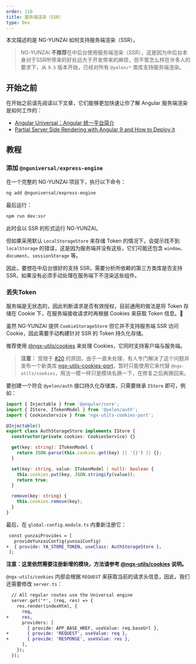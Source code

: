 ```yaml
---
order: 110
title: 服务端渲染（SSR）
type: Dev
---
```


本文描述的是 NG-YUNZAI 如何支持服务端渲染（SSR）。

> NG-YUNZAI **不推荐**在中后台使用服务端渲染（SSR），这是因为中后台本身对于SSR所带来的好处远大于开发带来的麻烦，但不管怎么样在许多人的要求下，从 `9.5` 版本开始，已经对所有 `@yelon/*` 类库支持服务端渲染。

## 开始之前

在开始之前请先阅读以下文章，它们能够更加快速让你了解 Angular 服务端渲染是如何工作的：

 - [Angular Universal：Angular 统一平台简介](https://angular.cn/guide/universal)
 - [Partial Server Side Rendering with Angular 9 and How to Deploy it](https://www.cnc.io/en/blog/angular-server-side-rendering)

## 教程

### 添加 `@nguniversal/express-engine`

在一个完整的 NG-YUNZAI 项目下，执行以下命令：

```bash
ng add @nguniversal/express-engine
```

最后运行：

```bash
npm run dev:ssr
```

此时会以 SSR 的形式运行 NG-YUNZAI。

但如果采用默认 `LocalStorageStore` 来存储 Token 的情况下，会提示找不到 `localStorage` 的错误，这是因为服务端并没有这些，它们可能还包含 `window`、`document`、`sessionStorage` 等。

因此，要想在中后台很好的支持 SSR，需要分析所依赖的第三方类库是否支持 SSR，如果没有必须手动处理在服务端下不渲染这些组件。

### 丢失Token

服务端是无状态的，因此判断请求是否有效授权，目前通用的做法是将 Token 存储在 Cookie 下，在服务端接收请求时再根据 Cookies 来获取 Token 信息。

虽然 NG-YUNZAI 提供 `CookieStorageStore` 但它并不支持服务端 SSR 访问 Cookie，因此需要手动构建针对 SSR 的 Token 持久化存储。

推荐使用 [@ngx-utils/cookies](https://github.com/ngx-utils/cookies) 来处理 Cookies，它同时支持客户端与服务端。

> **注意：** 受限于 [#20](https://github.com/ngx-utils/cookies/issues/20) 的原因，由于一直未处理，有人专门解决了这个问题并发布一个新类库 [ngx-utils-cookies-port](https://www.npmjs.com/package/ngx-utils-cookies-port)，暂时只能使用它来代替 `@ngx-utils/cookies`，用法一模一样只是模块名换一下，在修复之后再换回来。

要创建一个符合 `@yelon/auth` 接口持久化存储类，只需要继承 `IStore` 即可，例如：

```ts
import { Injectable } from '@angular/core';
import { IStore, ITokenModel } from '@yelon/auth';
import { CookiesService } from 'ngx-utils-cookies-port';

@Injectable()
export class AuthStorageStore implements IStore {
  constructor(private cookies: CookiesService) {}

  get(key: string): ITokenModel {
    return JSON.parse(this.cookies.get(key) || '{}') || {};
  }

  set(key: string, value: ITokenModel | null): boolean {
    this.cookies.put(key, JSON.stringify(value));
    return true;
  }

  remove(key: string) {
    this.cookies.remove(key);
  }
}
```

最后，在 `global-config.module.ts` 内重新注册它：

```diff
 const yunzaiProvides = [
   provideYunzaiConfig(yunzaiConfig)
+  { provide: YA_STORE_TOKEN, useClass: AuthStorageStore },
 ];
```

**注意：这里依然需要注册新增的模块，方法请参考 [@ngx-utils/cookies](https://github.com/ngx-utils/cookies#getting-started) 说明。**

`@ngx-utils/cookies` 内部会根据 `REQUEST` 来获取当前的请求头信息，因此，我们还需要修改 `server.ts`：

```diff
  // All regular routes use the Universal engine
  server.get('*', (req, res) => {
    res.render(indexHtml, {
      req,
+     res,
      providers: [
        { provide: APP_BASE_HREF, useValue: req.baseUrl },
+       { provide: 'REQUEST', useValue: req },
+       { provide: 'RESPONSE', useValue: res },
      ],
    });
  });
```
